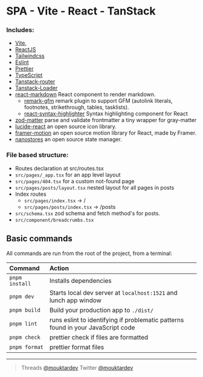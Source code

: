 # SPA - Vite - React - TanStack

### Includes:

- [Vite](https://vitejs.dev),
- [ReactJS](https://reactjs.org)
- [Tailwindcss](https://tailwindcss.com)
- [Eslint](https://eslint.org)
- [Prettier](https://prettier.io)
- [TypeScript](https://www.typescriptlang.org)
- [Tanstack-router](https://tanstack.com/router/v1)
- [Tanstack-Loader](https://tanstack.com/)
- [react-markdown](https://github.com/remarkjs/react-markdown) React component to render markdown.
  - [remark-gfm](https://github.com/remarkjs/remark-gfm) remark plugin to support GFM (autolink literals, footnotes, strikethrough, tables, tasklists).
  - [react-syntax-highlighter](https://github.com/react-syntax-highlighter/react-syntax-highlighter) Syntax highlighting component for React
- [zod-matter](https://github.com/HiDeoo/zod-matter) parse and validate frontmatter a tiny wrapper for gray-matter
- [lucide-react](https://lucide.dev/) an open source icon library.
- [framer-motion](https://github.com/framer/motion) an open source motion library for React, made by Framer.
- [nanostores](https://github.com/nanostores/nanostores) an open source state manager.

### File based structure:

- Routes declaration at src/routes.tsx
- `src/pages/_app.tsx` for an app level layout
- `src/pages/404.tsx` for a custom not-found page
- `src/pages/posts/layout.tsx` nested layout for all pages in posts
- Index routes
  - `src/pages/index.tsx` → /
  - `src/pages/posts/index.tsx` → /posts
- `src/schema.tsx` zod schema and fetch method's for posts.
- `src/component/breadcrumbs.tsx`

## Basic commands

All commands are run from the root of the project, from a terminal:

| Command        | Action                                                                           |
| :------------- | :------------------------------------------------------------------------------- |
| `pnpm install` | Installs dependencies                                                            |
| `pnpm dev`     | Starts local dev server at `localhost:1521` and lunch app window                 |
| `pnpm build`   | Build your production app to `./dist/`                                           |
| `pnpm lint`    | runs eslint to identifying if problematic patterns found in your JavaScript code |
| `pnpm check`   | prettier check if files are formatted                                            |
| `pnpm format`  | prettier format files                                                            |

---

> Threads [@mouktardev](https://www.threads.net/@mouktardev) Twitter [@mouktardev](https://twitter.com/mouktardev)
